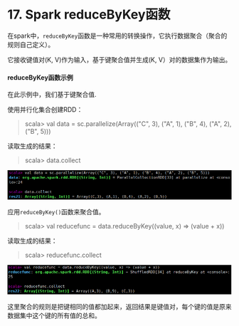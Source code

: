 # 17. Spark reduceByKey函数

在spark中，`reduceByKey`函数是一种常用的转换操作，它执行数据聚合（聚合的规则自己定义）。

它接收键值对(K, V)作为输入，基于键聚合值并生成(K, V）对的数据集作为输出。

#### reduceByKey函数示例

在此示例中，我们基于键聚合值.

使用并行化集合创建RDD：

> scala> val data = sc.parallelize(Array(("C", 3), ("A", 1), ("B", 4), ("A", 2), ("B", 5)))

读取生成的结果：

> scala> data.collect

![image-20200612105256248](https://raw.githubusercontent.com/MachineGunLin/markdown_pics/master/img/20200612111753.png)

应用`reduceByKey()`函数来聚合值。

> scala> val reducefunc = data.reduceByKey((value, x) => (value + x))

读取生成的结果：

> scala> reducefunc.collect

![image-20200612105529453](https://raw.githubusercontent.com/MachineGunLin/markdown_pics/master/img/20200612111805.png)

这里聚合的规则是把键相同的值都加起来，返回结果是键值对，每个键的值是原来数据集中这个键的所有值的总和。